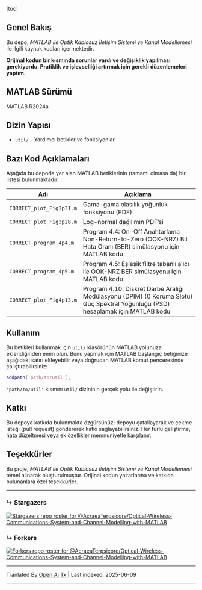 [toc]

## Genel Bakış

Bu depo, *MATLAB ile Optik Kablosuz İletişim Sistemi ve Kanal Modellemesi* ile ilgili kaynak kodları içermektedir.

**Orijinal kodun bir kısmında sorunlar vardı ve değişiklik yapılması gerekiyordu. Pratiklik ve işlevselliği artırmak için gerekli düzenlemeleri yaptım.**



## MATLAB Sürümü

MATLAB R2024a

## Dizin Yapısı

- `util/` - Yardımcı betikler ve fonksiyonlar.

## Bazı Kod Açıklamaları

Aşağıda bu depoda yer alan MATLAB betiklerinin (tamamı olmasa da) bir listesi bulunmaktadır:

| Adı                      | Açıklama                                                                                                                        |
| ------------------------ | ------------------------------------------------------------------------------------------------------------------------------ |
| `CORRECT_plot_Fig3p31.m` | Gama-gama olasılık yoğunluk fonksiyonu (PDF)                                                                                   |
| `CORRECT_plot_Fig3p28.m` | Log-normal dağılımın PDF’si                                                                                                    |
| `CORRECT_program_4p4.m`  | Program 4.4: On-Off Anahtarlama Non-Return-to-Zero (OOK-NRZ) Bit Hata Oranı (BER) simülasyonu için MATLAB kodu                 |
| `CORRECT_program_4p5.m`  | Program 4.5: Eşleşik filtre tabanlı alıcı ile OOK-NRZ BER simülasyonu için MATLAB kodu                                         |
| `CORRECT_plot_Fig4p13.m` | Program 4.10: Diskret Darbe Aralığı Modülasyonu (DPIM) (0 Koruma Slotu) Güç Spektral Yoğunluğu (PSD) hesaplamak için MATLAB kodu |

## Kullanım

Bu betikleri kullanmak için `util/` klasörünün MATLAB yolunuza eklendiğinden emin olun. Bunu yapmak için MATLAB başlangıç betiğinize aşağıdaki satırı ekleyebilir veya doğrudan MATLAB komut penceresinde çalıştırabilirsiniz:

```matlab
addpath('path/to/util');
```

`'path/to/util'` kısmını `util/` dizininin gerçek yolu ile değiştirin.

## Katkı

Bu depoya katkıda bulunmakta özgürsünüz; depoyu çatallayarak ve çekme isteği (pull request) göndererek katkı sağlayabilirsiniz. Her türlü geliştirme, hata düzeltmesi veya ek özellikler memnuniyetle karşılanır.

## Teşekkürler

Bu proje, *MATLAB ile Optik Kablosuz İletişim Sistemi ve Kanal Modellemesi* temel alınarak oluşturulmuştur. Orijinal kodun yazarlarına ve katkıda bulunanlara özel teşekkürler.

---



### &#8627; Stargazers
[![Stargazers repo roster for @AcraeaTerpsicore/Optical-Wireless-Communications-System-and-Channel-Modelling-with-MATLAB](http://reporoster.com/stars/AcraeaTerpsicore/Optical-Wireless-Communications-System-and-Channel-Modelling-with-MATLAB)](https://github.com/AcraeaTerpsicore/Optical-Wireless-Communications-System-and-Channel-Modelling-with-MATLAB/stargazers)

### &#8627; Forkers
[![Forkers repo roster for @AcraeaTerpsicore/Optical-Wireless-Communications-System-and-Channel-Modelling-with-MATLAB](http://reporoster.com/forks/AcraeaTerpsicore/Optical-Wireless-Communications-System-and-Channel-Modelling-with-MATLAB)](https://github.com/AcraeaTerpsicore/Optical-Wireless-Communications-System-and-Channel-Modelling-with-MATLAB/network/members)


---

Tranlated By [Open Ai Tx](https://github.com/OpenAiTx/OpenAiTx) | Last indexed: 2025-06-09

---